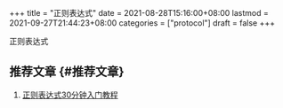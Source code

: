 +++
title = "正则表达式"
date = 2021-08-28T15:16:00+08:00
lastmod = 2021-09-27T21:44:23+08:00
categories = ["protocol"]
draft = false
+++

正则表达式

<!--more-->


## 推荐文章 {#推荐文章}

1.  [正则表达式30分钟入门教程](http://help.locoy.com/Document/Learn%5FRegex%5FFor%5F30%5FMinutes.htm)